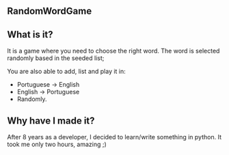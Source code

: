 ## RandomWordGame

## What is it?
It is a game where you need to choose the right word. The word is selected randomly based in the seeded list;

You are also able to add, list and play it in:
* Portuguese -> English
* English -> Portuguese
* Randomly.

## Why have I made it?
After 8 years as a developer, I decided to learn/write something in python. It took me only two hours, amazing ;)

